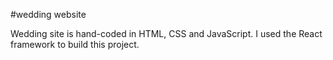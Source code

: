 #wedding website

Wedding site is hand-coded in HTML, CSS and JavaScript. I used the React framework to build this project.
